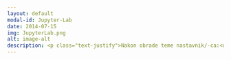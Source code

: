 ```yaml
---
layout: default
modal-id: Jupyter-Lab
date: 2014-07-15
img: JupyterLab.png
alt: image-alt
description: <p class="text-justify">Nakon obrade teme nastavnik/-ca:<ul><li>kreira nove sveske i manipuliše postojećim sveskama na svom repozitorijumu putem okruženja JupyterLab;</li><li>sagledava prednosti okruženja JupyterLab u odnosu na Jupyter Notebook;</li><li>sposoban/-na je da se u nastavi u potpunosti preorijentiše na JupyterLab (iako je u udžbenicima svih izdavača obrađen Notebook).</li></ul></p>
---
```

